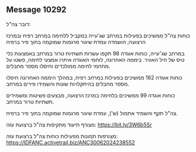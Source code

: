 ## Message 10292

דובר צה"ל:

כוחות צה"ל ממשיכים בפעילות במרחב שג'עייה במקביל ללחימה במרחב רפיח ובמרכז הרצועה; הושמדה עמדת שיגור מרגמות שמוקמה בתוך פיר ברפיח

במרחב שג׳עייה, כוחות אוגדה 98 תקפו עשרות תשתיות טרור במרחב באמצעות כלי טיס של חיל האוויר.
ביממה האחרונה, לוחמי האוגדה איתרו אמצעי לחימה, פשטו על מתחמי לחימה ממולכדים וחיסלו מספר מחבלים.

כוחות אוגדה 162 ממשיכים בפעילות במרחב רפיח, במהלך היממה האחרונה חיסלו מספר מחבלים בהיתקלויות שונות והשמידו פירים במרחב.

כוחות אוגדה 99 ממשיכים בלחימה במרכז הרצועה, מבצעים פשיטות ומשמידים תשתיות טרור במרחב.

צה"ל תקף והשמיד אתמול (ש'), עמדת שיגור מרגמות שמוקמה בתוך פיר ברפיח.

מצורף תיעוד מתקיפות צה"ל ברצועת עזה: https://bit.ly/3W6b5Sr

מצורפות תמונות מפעילות כוחות צה"ל ברצועת עזה: https://IDFANC.activetrail.biz/ANC30062024238552

